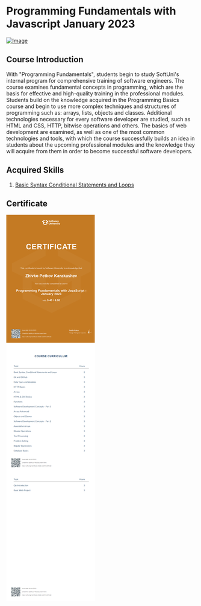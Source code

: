 # Programming Fundamentals with Javascript January 2023
[![Image](https://upload.wikimedia.org/wikipedia/commons/5/55/Software-University-Logo-blue-horizontal.png)](https://softuni.bg/trainings/3952/programming-fundamentals-with-javascript-january-2023)

## Course Introduction

With "Programming Fundamentals", students begin to study SoftUni's internal program for comprehensive training of software engineers. The course examines fundamental concepts in programming, which are the basis for effective and high-quality training in the professional modules. Students build on the knowledge acquired in the Programming Basics course and begin to use more complex techniques and structures of programming such as: arrays, lists, objects and classes. Additional technologies necessary for every software developer are studied, such as HTML and CSS, HTTP, bitwise operations and others. The basics of web development are examined, as well as one of the most common technologies and tools, with which the course successfully builds an idea in students about the upcoming professional modules and the knowledge they will acquire from them in order to become successful software developers.

## Acquired Skills

1. [Basic Syntax Conditional Statements and Loops](/Programming-Fundamentals-January-2023/1.Basic-Syntax-Conditional-Statements-and-Loops/)

## Certificate
![Image](/recources/fundamentals.jpeg)